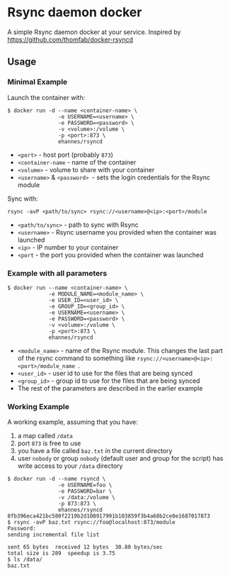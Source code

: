 # Rsync daemon docker

A simple Rsync daemon docker at your service. Inspired by https://github.com/thomfab/docker-rsyncd

## Usage

### Minimal Example

Launch the container with:

```
$ docker run -d --name <container-name> \
                -e USERNAME=<username> \
                -e PASSWORD=<password> \
                -v <volume>:/volume \
                -p <port>:873 \
                ehannes/rsyncd
```

* `<port>` - host port (probably `873`)
* `<container-name` - name of the container
* `<volume>` - volume to share with your container
* `<username>` & `<password> `- sets the login credentials for the Rsync module

Sync with:

`rsync -avP <path/to/sync> rsync://<username>@<ip>:<port>/module`

* `<path/to/sync>` - path to sync with Rsync
* `<username>` - Rsync username you provided when the container was launched
* `<ip>` - IP number to your container
* `<port` - the port you provided when the container was launched

### Example with all parameters

```
$ docker run --name <container-name> \
             -e MODULE_NAME=<module_name> \
			 -e USER_ID=<user_id> \
			 -e GROUP_ID=<group_id> \
             -e USERNAME=<username> \
             -e PASSWORD=<password> \
             -v <volume>:/volume \
             -p <port>:873 \
             ehannes/rsyncd
```

* `<module_name>` - name of the Rsync module. This changes the last part of the rsync command to something like `rsync://<username>@<ip>:<port>/module_name `.
* `<user_id>` - user id to use for the files that are being synced
* `<group_id>` - group id to use for the files that are being synced
* The rest of the parameters are described in the earlier example

### Working Example

A working example, assuming that you have:

1. a map called `/data`
2. port `873` is free to use
3. you have a file called `baz.txt` in the current directory
4. user `nobody` or group `nobody` (default user and group for the script) has write access to your `/data` directory

```
$ docker run -d --name rsyncd \
                -e USERNAME=foo \
                -e PASSWORD=bar \
                -v /data:/volume \
                -p 873:873 \
                ehannes/rsyncd
8fb396eca421bc580f2219b2d108917991b103859f3b4a68b2ce0e1687017873
$ rsync -avP baz.txt rsync://foo@localhost:873/module
Password: 
sending incremental file list

sent 65 bytes  received 12 bytes  30.80 bytes/sec
total size is 289  speedup is 3.75
$ ls /data/
baz.txt
```